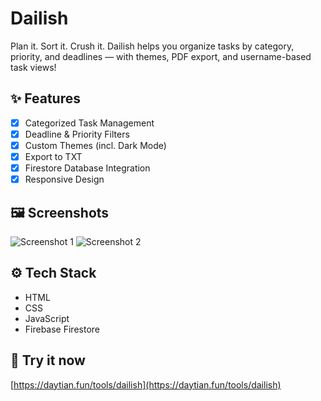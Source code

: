 # Dailish
Plan it. Sort it. Crush it. Dailish helps you organize tasks by category, priority, and deadlines — with themes, PDF export, and username-based task views!

## ✨ Features

- [x] Categorized Task Management  
- [x] Deadline & Priority Filters  
- [x] Custom Themes (incl. Dark Mode)  
- [x] Export to TXT
- [x] Firestore Database Integration  
- [x] Responsive Design  

## 🖼️ Screenshots

![Screenshot 1](https://daytian.fun/tools/dailish/img/IMG_0404.png)
![Screenshot 2](https://daytian.fun/tools/dailish/img/IMG_0396.png)

## ⚙️ Tech Stack
- HTML
- CSS
- JavaScript
- Firebase Firestore

## 🚀 Try it now
[https://daytian.fun/tools/dailish](https://daytian.fun/tools/dailish)
